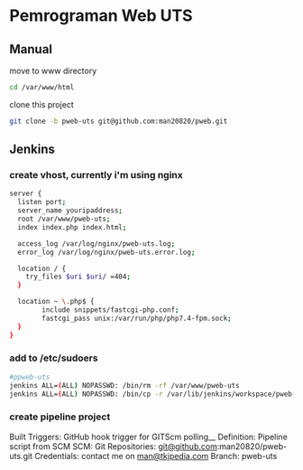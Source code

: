 # Pemrograman Web UTS

## Manual

move to www directory

```bash
cd /var/www/html
```

clone this project

```bash
git clone -b pweb-uts git@github.com:man20820/pweb.git
```

## Jenkins

### create vhost, currently i'm using nginx

```bash
server {
  listen port;
  server_name youripaddress;
  root /var/www/pweb-uts;
  index index.php index.html;

  access_log /var/log/nginx/pweb-uts.log;
  error_log /var/log/nginx/pweb-uts.error.log;

  location / {
    try_files $uri $uri/ =404;
  }

  location ~ \.php$ {
        include snippets/fastcgi-php.conf;
        fastcgi_pass unix:/var/run/php/php7.4-fpm.sock;
  }
}
```

### add to /etc/sudoers

```bash
#ppweb-uts
jenkins ALL=(ALL) NOPASSWD: /bin/rm -rf /var/www/pweb-uts
jenkins ALL=(ALL) NOPASSWD: /bin/cp -r /var/lib/jenkins/workspace/pweb-uts/ /var/www/pweb-uts/
```

### create pipeline project

Built Triggers:  GitHub hook trigger for GITScm polling__
Definition: Pipeline script from SCM
SCM: Git
Repositories: git@github.com:man20820/pweb-uts.git
Credentials: contact me on man@tkjpedia.com
Branch: pweb-uts
